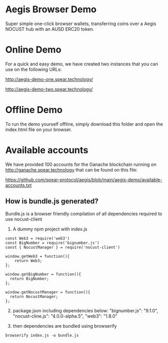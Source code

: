 # Aegis Browser Demo

Super simple one-click browser wallets, transferring coins over a Aegis NOCUST hub with an AUSD ERC20 token.


# Online Demo
For a quick and easy demo, we have created two instances that you can use on the following URLs:

http://aegis-demo-one.spear.technology/

http://aegis-demo-two.spear.technology/


# Offline Demo
To run the demo yourself offline, simply download this folder and open the index.html file on your browser. 


# Available accounts
We have provided 100 accounts for the Ganache blockchain running on http://ganache.spear.technology that can be found on this file:

https://github.com/spear-protocol/aegis/blob/main/aegis-demo/available-accounts.txt


## How is bundle.js generated?

Bundle.js is a browser friendly compilation of all dependencies required to use nocust-client

1) A dummy npm project with index.js 
  ```
  const Web3 = require('web3') 
  const BigNumber = require('bignumber.js')
  const { NocustManager } = require('nocust-client')

  window.getWeb3 = function(){
      return Web3;
  };

  window.getBigNumber = function(){
    return BigNumber;
  };

  window.getNocustManager = function(){
    return NocustManager;
  };
  ```

2) package.json including dependencies below:
  "bignumber.js": "9.1.0",
  "nocust-cline.js": "4.0.0-alpha.5",
  "web3": "1.8.0"

3) then dependencies are bundled using browserify
  ```
  browserify index.js -o bundle.js
  ```

